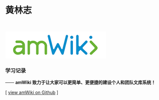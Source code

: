 # 黄林志

<br>

![求学](amWiki/images/logo.png)  

### 学习记录
—— **amWiki 致力于让大家可以更简单、更便捷的建设个人和团队文库系统！**  

[ [view amWiki on Github](https://hnlinzhi19.github.io/linz_wiki/?file=%E9%A6%96%E9%A1%B5) ]
